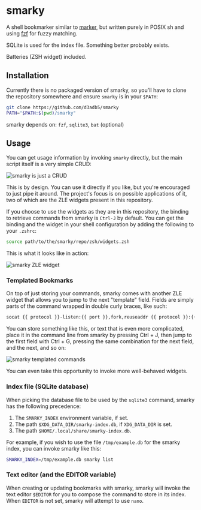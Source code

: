# smarky

A shell bookmarker similar to [marker](https://github.com/pindexis/marker), but
written purely in POSIX sh and using [fzf](https://github.com/junegunn/fzf) for
fuzzy matching.

SQLite is used for the index file. Something better probably exists.

Batteries (ZSH widget) included.

## Installation

Currently there is no packaged version of smarky, so you'll have to clone the
repository somewhere and ensure `smarky` is in your `$PATH`:

```sh
git clone https://github.com/d3adb5/smarky
PATH="$PATH:$(pwd)/smarky"
```

smarky depends on: `fzf`, `sqlite3`, `bat` (optional)

## Usage

You can get usage information by invoking `smarky` directly, but the main
script itself is a very simple CRUD:

![smarky is just a CRUD](https://user-images.githubusercontent.com/8827351/174419214-bc65c62a-a2ea-4fff-b826-d53503825573.gif)

This is by design. You can use it directly if you like, but you're encouraged
to just pipe it around. The project's focus is on possible applications of it,
two of which are the ZLE widgets present in this repository.

If you choose to use the widgets as they are in this repository, the binding to
retrieve commands from smarky is `Ctrl-J` by default. You can get the binding
and the widget in your shell configuration by adding the following to your
`.zshrc`:

```sh
source path/to/the/smarky/repo/zsh/widgets.zsh
```

This is what it looks like in action:

![smarky ZLE widget](https://user-images.githubusercontent.com/8827351/174420744-fd6ce2f1-1e98-4fed-80b0-69b5cfc9740d.gif)

### Templated Bookmarks

On top of just storing your commands, smarky comes with another ZLE widget that
allows you to jump to the next "template" field. Fields are simply parts of the
command wrapped in double curly braces, like such:

```sh
socat {{ protocol }}-listen:{{ port }},fork,reuseaddr {{ protocol }}:{{ remote ip addr }}:{{ port }}
```

You can store something like this, or text that is even more complicated, place
it in the command line from smarky by pressing Ctrl + J, then jump to the first
field with Ctrl + G, pressing the same combination for the next field, and the
next, and so on:

![smarky templated commands](https://user-images.githubusercontent.com/8827351/174421186-028d50ac-8df2-440a-8c4d-a6ccb8a1f4a9.gif)

You can even take this opportunity to invoke more well-behaved widgets.

### Index file (SQLite database)

When picking the database file to be used by the `sqlite3` command, smarky has
the following precedence:

1. The `SMARKY_INDEX` environment variable, if set.
2. The path `$XDG_DATA_DIR/smarky-index.db`, if `XDG_DATA_DIR` is set.
3. The path `$HOME/.local/share/smarky-index.db`.

For example, if you wish to use the file `/tmp/example.db` for the smarky
index, you can invoke smarky like this:

```sh
SMARKY_INDEX=/tmp/example.db smarky list
```

### Text editor (and the EDITOR variable)

When creating or updating bookmarks with smarky, smarky will invoke the text
editor `$EDITOR` for you to compose the command to store in its index. When
`EDITOR` is not set, smarky will attempt to use `nano`.

